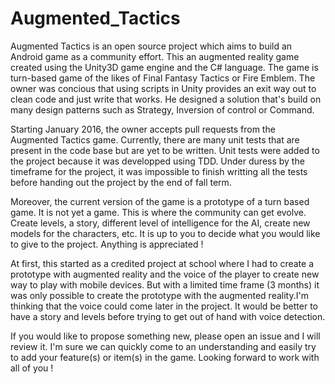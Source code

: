 # Augmented_Tactics
Augmented Tactics is an open source project which aims to build an Android game as a community effort.
This an augmented reality game created using the Unity3D game engine and the C# language. The game is turn-based game of the likes of Final Fantasy Tactics or Fire Emblem.
The owner was concious that using scripts in Unity provides an exit way out to clean code and just write that works. He designed a solution that's build on many design patterns such as Strategy, Inversion of control or Command. 

Starting January 2016, the owner accepts pull requests from the Augmented Tactics game. Currently, there are many unit tests that are present in the code base but are yet to be written. Unit tests were added to the project because it was developped using TDD. Under duress by the timeframe for the project, it was impossible to finish writting all the tests before handing out the project by the end of fall term. 

Moreover, the current version of the game is a prototype of a turn based game. 
It is not yet a game. This is where the community can get evolve. Create levels, a story, different level of intelligence for the AI, create new models for the characters, etc. It is up to you to decide what you would like to give to the project. Anything is appreciated !

At first, this started as a credited project at school where I had to create a prototype with augmented reality and the voice of the player to create new way to play with mobile devices. But with a limited time frame (3 months) it was only possible to create the prototype with the augmented reality.I'm thinking that the voice could come later in the project. It would be better to have a story and levels before trying to get out of hand with voice detection. 

If you would like to propose something new, please open an issue and I will review it. I'm sure we can quickly come to an understanding and easily try to add your feature(s) or item(s) in the game. Looking forward to work with all of you !
